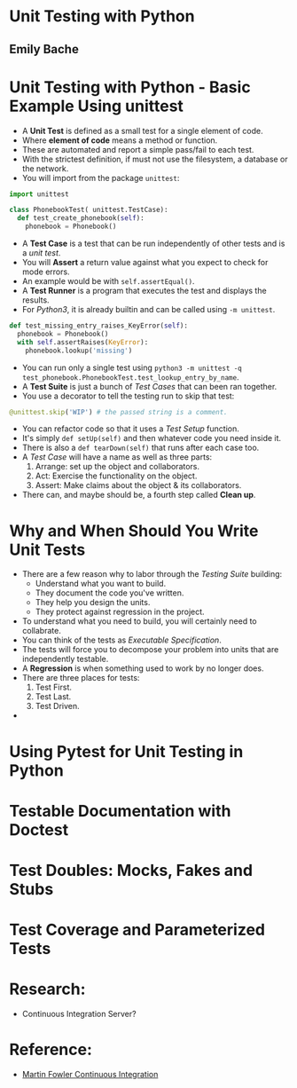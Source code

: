 # Unit Testing with Python
## Emily Bache

# Unit Testing with Python - Basic Example Using unittest
- A **Unit Test** is defined as a small test for a single element of code.
- Where **element of code** means a method or function.
- These are automated and report a simple pass/fail to each test.
- With the strictest definition, if must not use the filesystem, a database or the network.
- You will import from the package `unittest`:
```python
import unittest

class PhonebookTest( unittest.TestCase):
  def test_create_phonebook(self):
    phonebook = Phonebook()
```
- A **Test Case** is a test that can be run independently of other tests and is a *unit test*.
- You will **Assert** a return value against what you expect to check for mode errors.
- An example would be with `self.assertEqual()`.
- A **Test Runner** is a program that executes the test and displays the results.
- For *Python3*, it is already builtin and can be called using `-m unittest`.
```python
def test_missing_entry_raises_KeyError(self):
  phonebook = Phonebook()
  with self.assertRaises(KeyError):
    phonebook.lookup('missing')
```
- You can run only a single test using `python3 -m unittest -q test_phonebook.PhonebookTest.test_lookup_entry_by_name`.
- A **Test Suite** is just a bunch of *Test Cases* that can been ran together.
- You use a decorator to tell the testing run to skip that test:
```python
@unittest.skip('WIP') # the passed string is a comment.
```
- You can refactor code so that it uses a *Test Setup* function.
- It's simply `def setUp(self)` and then whatever code you need inside it.
- There is also a `def tearDown(self)` that runs after each case too.
- A *Test Case* will have a name as well as three parts:
  1. Arrange: set up the object and collaborators.
  2. Act: Exercise the functionality on the object.
  3. Assert: Make claims about the object & its collaborators.
- There can, and maybe should be, a fourth step called **Clean up**.


# Why and When Should You Write Unit Tests
- There are a few reason why to labor through the *Testing Suite* building:
  * Understand what you want to build.
  * They document the code you've written.
  * They help you design the units.
  * They protect against regression in the project.
- To understand what you need to build, you will certainly need to collabrate.
- You can think of the tests as *Executable Specification*.
- The tests will force you to decompose your problem into units that are independently testable.
- A **Regression** is when something used to work by no longer does.
- There are three places for tests:
  1. Test First.
  2. Test Last.
  3. Test Driven.
-



# Using Pytest for Unit Testing in Python

# Testable Documentation with Doctest

# Test Doubles: Mocks, Fakes and Stubs

# Test Coverage and Parameterized Tests

# Research:
- Continuous Integration Server?


# Reference:
- [Martin Fowler Continuous Integration](www.martinfowler.com/articles/continuousIntegration.html)
